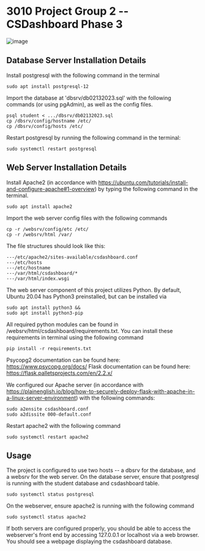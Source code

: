 # 3010 Project Group 2 -- CSDashboard Phase 3

![image](https://user-images.githubusercontent.com/78966342/220711291-ac363cce-d649-434d-bebc-e583dc6a98f3.png)

## Database Server Installation Details

Install postgresql with the following command in the terminal
```
sudo apt install postgresql-12
```

Import the database at 'dbsrv/db02132023.sql' with the following commands (or using pgAdmin), as well as the config files. 
```
psql student < .../dbsrv/db02132023.sql
cp /dbsrv/config/hostname /etc/
cp /dbsrv/config/hosts /etc/
```

Restart postgresql by running the following command in the terminal:
```
sudo systemctl restart postgresql
```

## Web Server Installation Details

Install Apache2 (in accordance with https://ubuntu.com/tutorials/install-and-configure-apache#1-overview) by typing the following command in the terminal.
```
sudo apt install apache2
```

Import the web server config files with the following commands
```
cp -r /websrv/config/etc /etc/
cp -r /websrv/html /var/
```

The file structures should look like this:

```
---/etc/apache2/sites-available/csdashboard.conf
---/etc/hosts
---/etc/hostname
---/var/html/csdashboard/*
---/var/html/index.wsgi
```

The web server component of this project utilizes Python. By default, Ubuntu 20.04 has Python3 preinstalled, but can be installed via 
```
sudo apt install python3 &&
sudo apt install python3-pip
```

All required python modules can be found in /websrv/html/csdashboard/requirements.txt. You can install these requirements in terminal using the following command

```
pip install -r requirements.txt
```

Psycopg2 documentation can be found here: https://www.psycopg.org/docs/
Flask documentation can be found here: https://flask.palletsprojects.com/en/2.2.x/

We configured our Apache server (in accordance with https://plainenglish.io/blog/how-to-securely-deploy-flask-with-apache-in-a-linux-server-environment) with the following commands:

```
sudo a2ensite csdashboard.conf
sudo a2dissite 000-default.conf
```

Restart apache2 with the following command
```
sudo systemctl restart apache2
```

## Usage 
The project is configured to use two hosts -- a dbsrv for the database, and a websrv for the web server.
On the database server, ensure that postgresql is running with the student database and csdashboard table. 
```
sudo systemctl status postgresql
```

On the webserver, ensure apache2 is running with the following command
```
sudo systemctl status apache2
```

If both servers are configured properly, you should be able to access the webserver's front end by accessing 127.0.0.1 or localhost via a web browser. You should see a webpage displaying the csdashboard database.
